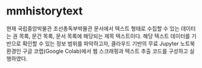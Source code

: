 # mmhistorytext

 현재 국립중앙박물관 조선총독부박물관 문서에서 텍스트 형태로 수집할 수 있는 데이터는 권 목록, 문건 목록, 문서 목록에 해당되는 제목 텍스트이다. 
 해당 텍스트 데이터를 기반으로 확인할 수 있는 정보 범위를 파악하고자, 클라우드 기반의 무료 Jupyter 노트북 환경인 구글 코랩(Google Colab)에서 
 웹 스크래핑과 텍스트 추출 코드를 구성하고 실행하였다.
